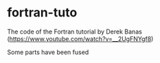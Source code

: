# fortran-tuto
The code of the Fortran tutorial by Derek Banas (https://www.youtube.com/watch?v=__2UgFNYgf8)

Some parts have been fused